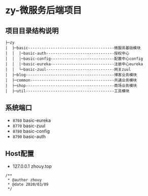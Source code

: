 # zy-微服务后端项目

## 项目目录结构说明

```
├─zy
│  ├─basic--------------------------------------微服务基础模块
│  │  │─basic-auth------------------------------授权中心
│  │  │─basic-config----------------------------配置中心config
│  │  │─basic-eureka----------------------------注册中心eureka
│  │  └─basic-zuul------------------------------网关zuul
│  ├─blog---------------------------------------博客业务模块
│  ├─common-------------------------------------共通业务模块
│  ├─shop---------------------------------------商场业务模块
│  ├─util---------------------------------------工具模块
```
## 系统端口
 - `8760` basic-eureka
 - `8770` basic-zuul
 - `8780` basic-config
 - `8790` basic-auth

## Host配置
 - 127.0.0.1 zhouy.top

```
/**
 * @author zhouy
 * @date 2020/03/09
 */
```